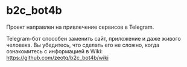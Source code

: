 # b2c_bot4b

Проект направлен на привлечение сервисов в Telegram.

Telegram-бот способен заменить сайт, приложение и даже живого человека.
Вы убедитесь, что сделать его не сложно, когда ознакомитесь с информацией в Wiki: https://github.com/zeotq/b2c_bot4b/wiki
